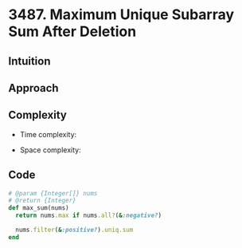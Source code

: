 # 3487. Maximum Unique Subarray Sum After Deletion

## Intuition

## Approach
<!-- Describe your approach to solving the problem. -->

## Complexity

- Time complexity:
<!-- Add your time complexity here, e.g. $$O(n)$$ -->

- Space complexity:
<!-- Add your space complexity here, e.g. $$O(n)$$ -->

## Code

```ruby
# @param {Integer[]} nums
# @return {Integer}
def max_sum(nums)
  return nums.max if nums.all?(&:negative?)

  nums.filter(&:positive?).uniq.sum
end
```
